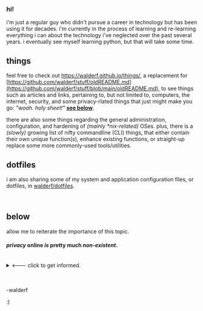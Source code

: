 ### hi!

i'm just a regular guy who didn't pursue a career in technology but has been using it for decades.  i'm currently in the process of learning and re-learning everything i can about the technology i've neglected over the past several years.  i eventually see myself learning python, but that will take some time. 


## things

feel free to check out https://walderf.github.io/things/, a replacement for [https://github.com/walderf/stuff/oldREADME.md](https://github.com/walderf/stuff/blob/main/oldREADME.md), to see things such as articles and links, pertaining to, but not limited to, computers, the internet, security, and some privacy-rlated things that just might make you go:  _"woah. holy sheet!"_ __[see below](#below)__.  

there are also some things regarding the general administration, configuration, and hardening of *(mainly \*nix-related)* OSes.  plus, there is a *(slowly)* growing list of nifty commandline (CLI) things, that either contain their own unique function(s), enhance existing functions, or straight-up replace some more commonly-used tools/utilities. 


## dotfiles

i am also sharing some of my system and application configuration files, or dotfiles, in [walderf/dotfiles](https://github.com/walderf/dotfiles). 

<br />
 
## below

allow me to reiterate the importance of this topic.

#### ***privacy*** online ***is*** pretty much ***non-existent***. 

<br />

<details><summary> <--- click to get informed.</summary>

<br />
  
the resources, ([articles](https://walderf.github.io/things/articles/#privacy) and [links](https://walderf.github.io/things/links/#privacy)), i have assembled contain quite detailed, descriptive information on various, *(\*FREE\* and open-source, of course!)*, methods aimed to protect you online.   

what's better than no-catch, direct links to easy-to-follow, straight-forward resources that range from "quick-and-easy-to-implement" all the way to "hardcore AF"??   the best part is, once up-and-running, many of the "services" mentioned require little to no interaction by the end-user as they actively protect. 

#### these things can and absolutely \*_will_\* benefit \*__any__\* and \*__every__\* level of internet-connected computer user. 

not convinced?  please [read this article](https://www.wired.com/story/big-data-may-not-know-your-name-but-it-knows-everything-else/).  as you're reading, consider all of the implications.  then, even if you, yourself, feel like you're already good 'n protected.  or, perhaps, you just flat out refuse to direct your attention to such matters,  read the title of [this article](https://www.cnet.com/news/privacy/features/your-digital-footprint-its-bigger-than-you-realize/) and surmise to \*_act dutifully_\*.  your assigned duty is to, as casually or as fear-based-paranoia-ridden-franticly as you deem fit, ***\*please\**** pass this information along!  to friends!  relatives!  co-workers!  strangers??  aliens.


this simple action, if you will, is for the greater good of humanity.  a humanity present not only *today*, but, and with significantly more importance, tomorrow.  humanity's future.  our future.  \*_the_\* future.   *( <--- not a joke or even close to a "truth-stretch" :| )*  :)    

<br />
  
</details>  
  
<br />
<br />


-walderf

:)
